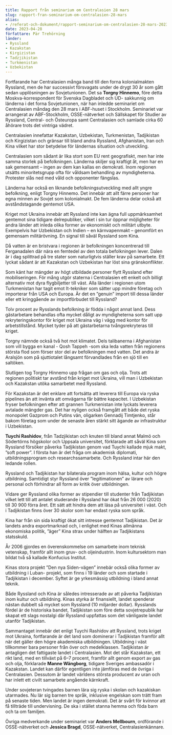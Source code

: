 ```yaml
---
title: Rapport från seminarium om Centralasien 28 mars
slug: rapport-fran-seminarium-om-centralasien-28-mars
alias:
- /referat-och-dokument/rapport-seminarium-om-centralasien-28-mars-2023
date: 2023-04-28
författare: Pär Trehörning
länder:
- Ryssland
- Kazakstan
- Kirgizistan
- Tadzjikistan
- Turkmenistan
- Uzbekistan
---
```


Fortfarande har Centralasien många band till den forna kolonialmakten Ryssland, men de har successivt försvagats under de drygt 30 år som gått sedan upplösningen av Sovjetunionen. Det sa **Torgny Hinnemo**, före detta Moskva-korrespondent för Svenska Dagbladet och UD- sakkunnig om länderna i det forna Sovjetunionen, när han inledde seminariet om Centralasien måndag den 28 mars i ABF-huset i Stockholm. Seminariet var arrangerat av ABF-Stockholm, OSSE-nätverket och Sällskapet för Studier av Ryssland, Central- och Östeuropa samt Centralasien och samlade cirka 60 åhörare trots det vintriga vädret.

Centralasien innefattar Kazakstan, Uzbekistan, Turkmenistan, Tadjikistan och Kirgizistan och gränsar till bland andra Ryssland, Afghanistan, Iran och Kina vilket har stor betydelse för ländernas situation och utveckling.

Centralasien som sådant är lika stort som EU rent geografiskt, men har inte samma storlek på befolkningen. Länderna skiljer sig kraftigt åt, men har en sak gemensamt – ingen av dem kan kallas en demokrati. Inom regionen utsätts minoritetsgrupp ofta för våldsam behandling av myndigheterna. Protester slås ned med våld och opponenter fängslas.

Länderna har också en liknande befolkningsutveckling med allt yngre befolkning, enligt Torgny Hinnemo. Det innebär att allt färre personer har egna minnen av Sovjet som kolonialmakt. De fem länderna delar också att avståndstagande gentemot USA.

Kriget mot Ukraina innebär att Ryssland inte kan ägna full uppmärksamhet gentemot sina tidigare delrepubliker, vilket i sin tur öppnar möjligheter för andra länder att inleda olika former av ekonomiskt och militärt utbyte. Exempelvis har Uzbekistan och Indien – en kärnvapenmakt – genomfört en gemensam militärövning. En signal till såväl Ryssland som Kina.

Då vatten är en bristvara i regionen är befolkningen koncentrerad till Ferganadalen där nära en femtedel av den totala befolkningen lever. Dalen är i dag splittrad på tre stater som naturligtvis ställer krav på samarbete. Ett lyckat sådant är att Kazakstan och Uzbekistan har löst sina gränskonflikter.

Som känt har mängder av högt utbildade personer flytt Ryssland efter mobiliseringen. För mång utgör staterna i Centralasien ett enkelt och billigt alternativ mot dyra flygbiljetter till väst. Alla länder i regionen utom Turkmenistan har tagit emot It-tekniker som sätter upp mindre företag och importerar från USA och Europa. Är det en ”genuin” import till dessa länder eller ett kringgående av importförbudet till Ryssland?

Tolv procent av Rysslands befolkning är födda i något annat land. Dess gästarbetare behandlas ofta mycket dåligt av myndigheterna som satt upp rekryteringskontor för kriget mot Ukraina väg i vägg med kontor för arbetstillstånd. Mycket tyder på att gästarbetarna tvångsrekryteras till kriget.

Torgny nämnde också två hot mot klimatet. Dels talibanerna i Afghanistan som vill bygga en kanal - Qosh Tappeh -som ska leda vatten från regionens största flod som förser stor del av befolkningen med vatten. Det andra är Aralsjön som på sjuttiotalet långsamt förvandlades från en sjö till en saltöken.

Slutligen tog Torgny Hinnemo upp frågan om gas och olja. Trots att regionen politiskt tar avstånd från kriget mot Ukraina, vill man i Uzbekistan och Kazakstan utöka samarbetet med Ryssland. 

För Kazakstan är det enklare att fortsätta att leverera till Europa via ryska pipelines än att invänta att omvägarna får bättre kapacitet. I Uzbekistan fryser befolkningen efter att grannen Turkmenistan inte lyckats leverera avtalade mängder gas. Det har nyligen också framgått att både det ryska monopolet Gazprom och Putins vän, oligarken Gennadij Timtjenko, står bakom företag som under de senaste åren stärkt sitt ägande av infrastruktur i Uzbekistan.

**Tuychi Rashidov**, från Tadzjikistan och knuten till bland annat Malmö och Södertörns högskolor och Uppsala universitet, förklarade att såväl Kina som Ryssland försöker påverka Tadjikistan genom vad Tuychi kallade mjuk makt, ”soft power”. I första han är det fråga om akademisk diplomati, utbildningsprogram och researchssamarbete. Och Ryssland intar här den ledande rollen.

Ryssland och Tadjikistan har bilaterala program inom hälsa, kultur och högre utbildning. Samtidigt styr Ryssland över ”legitimationen” av lärare och personal och förhindrar all form av kritik över utbildningen.

Vidare ger Ryssland olika former av stipendier till studenter från Tadjikistan vilket lett till att antalet studerande i Ryssland har ökat från 26 000 (2020) till 30 900 förra året. Ett sätt att hindra dem att läsa på universitet i väst. Och i Tadjikistan finns över 30 skolor som har endast ryska som språk.

Kina har från sin sida kraftigt ökat sitt intresse gentemot Tadjikistan. Det är landets andra exportmarknad och, i enlighet med Kinas allmänna ekonomiska politik, ”äger” Kina strax under hälften av Tadjikistans statsskuld.

År 2006 gjordes en överenskommelse om samarbete inom teknisk vetenskap, framför allt inom gruv- och oljeindustrin. Inom kultursektorn man bildat två så kallade Konfucius Institut.

Kinas stora projekt ”Den nya Siden-vägen” innebär också olika former av utbildning i Luban- projekt, som finns i 19 länder och som startade i Tadjikistan i december. Syftet är ge yrkesmässig utbildning i bland annat teknik.

Både Ryssland och Kina är således intresserade av att påverka Tadjikistan inom kultur och utbildning. Kinas styrka är finansiellt, landet spenderar nästan dubbelt så mycket som Ryssland (10 miljarder dollar). Rysslands fördel är de historiska bandet, Tadjikistan som före detta sovjetrepublik har skapat ett slags nostalgi där Ryssland uppfattas som det vänligaste landet utanför Tadjikistan.

Sammantaget innebär det enligt Tuychi Rashidov att Ryssland, trots kriget mot Ukraina, fortfarande är det land som dominerar i Tadjikistan framför allt när det gäller den högre akademiska utbildningen. Utbildning i väst tillkommer bara personer från över och medelklassen. 
Tadjikistan är antagligen det fattigaste landet i Centralasien. Mot det står Kazakstan, ett rikt land, med en tillväxt på 6–7 procent, framför allt genom export av gas och olja, förklarade **Manne Wängborg**, tidigare Sveriges ambassadör i Kazakstan. Landet kan därför egentligen inte jämföras med de övriga i Centralasien. Dessutom är landet världens största producent av uran och har inlett ett civilt samarbete angående kärnkraft.

Under sovjeteran tvingades barnen lära sig ryska i skolan och kazakiskan utarmades. Nu lär sig barnen tre språk, inklusive engelskan som trätt fram på senaste tiden. Men landet är ingen demokrati. Det är svårt för kvinnor att få tillträde till undervisning. De ska i stället stanna hemma och föda barn och ta om familjen. ​

Övriga medverkande under seminariet var **Anders Mellbourn**, ordförande i OSSE-nätverket och **Jessica Bragd**, OSSE-nätverket, Centralasienkännare.